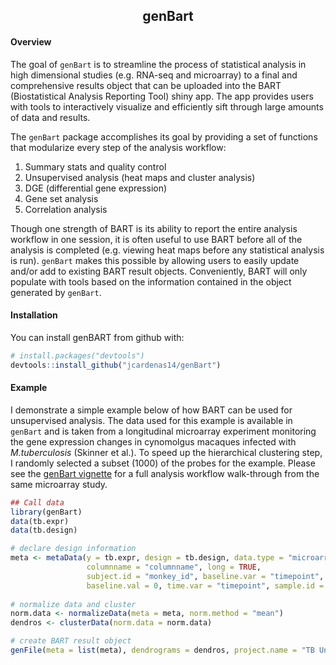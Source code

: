 <h2 style = "text-align: center">genBart</h2>

#### Overview
The goal of `genBart` is to streamline the process of statistical analysis in 
high dimensional studies (e.g. RNA-seq and microarray) to a final and 
comprehensive results object that can be uploaded into the BART (Biostatistical 
Analysis Reporting Tool) shiny app. The app provides users with tools to 
interactively visualize and efficiently sift through large amounts of data and 
results. 

The `genBart` package accomplishes its goal by providing a set of functions 
that modularize every step of the analysis workflow: 

1. Summary stats and quality control
2. Unsupervised analysis (heat maps and cluster analysis)
3. DGE (differential gene expression)
4. Gene set analysis
5. Correlation analysis

Though one strength of BART is its ability to report the entire analysis
workflow in one session, it is often useful to use BART before all of the 
analysis is completed (e.g. viewing heat maps before any statistical analysis is 
run). `genBart` makes this possible by allowing users to easily update and/or 
add to existing BART result objects. Conveniently, BART will only populate with 
tools based on the information contained in the object generated by `genBart`.

#### Installation

You can install genBART from github with:

```r
# install.packages("devtools")
devtools::install_github("jcardenas14/genBart")
```

#### Example

I demonstrate a simple example below of how BART can be used for unsupervised 
analysis. The data used for this example is available in `genBart` and is taken 
from a longitudinal microarray experiment monitoring the gene expression changes 
in cynomolgus macaques infected with *M.tuberculosis* (Skinner et al.). To speed 
up the hierarchical clustering step, I randomly selected a subset (1000) of the 
probes for the example. Please see the [genBart vignette](vignettes/genbart-vignette.Rmd) 
for a full analysis workflow walk-through from the same microarray study.

``` r
## Call data
library(genBart)
data(tb.expr)
data(tb.design)

# declare design information
meta <- metaData(y = tb.expr, design = tb.design, data.type = "microarray", 
                 columnname = "columnname", long = TRUE, 
                 subject.id = "monkey_id", baseline.var = "timepoint", 
                 baseline.val = 0, time.var = "timepoint", sample.id = "sample_group")
                    
# normalize data and cluster  
norm.data <- normalizeData(meta = meta, norm.method = "mean")
dendros <- clusterData(norm.data = norm.data)

# create BART result object
genFile(meta = list(meta), dendrograms = dendros, project.name = "TB Unsupervised Analysis")
```
